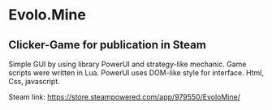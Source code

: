Evolo.Mine
======

## Clicker-Game for publication in Steam 

Simple GUI by using library PowerUI and strategy-like mechanic.
Game scripts were written in Lua. 
PowerUI uses DOM-like style for interface. Html, Css, javascript.

Steam link: https://store.steampowered.com/app/979550/EvoloMine/
